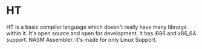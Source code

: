 # HT
HT is a basic compiler language which doesn't really have many librarys within it. It's open source and open for development. It has i686 and x86_64 support. NASM Assembler. It's made for only Linux Support.
